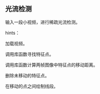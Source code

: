 ## 光流检测

输入一段小视频，进行稀疏光流检测。

hints：

加载视频。

调用库函数寻找特征点。

调用库函数计算两帧图像中特征点的移动距离。

删除未移动的特征点。

在移动的点之间绘制线段。